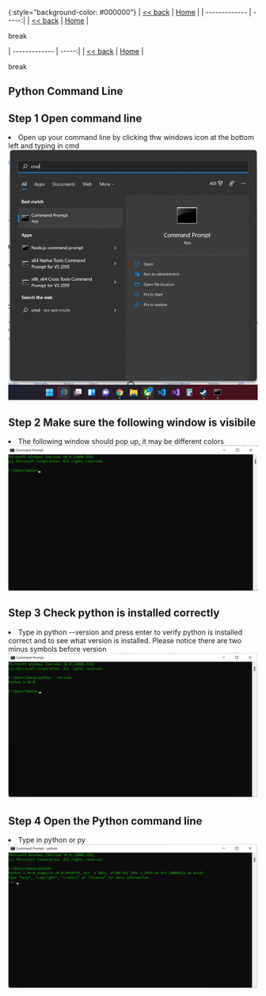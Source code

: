 {:style="background-color: #000000"}
| [<< back](../)      | [Home](https://daniel-jb.github.io/CoderDojo)  |
| ------------- | -----:|
| [<< back](../)               |   [Home](https://daniel-jb.github.io/CoderDojo)    |

break

| ------------- | -----:|
| [<< back](../)      | [Home](https://daniel-jb.github.io/CoderDojo)  |

break


## Python Command Line

## Step 1 Open command line
<li>Open up your command line by clicking thw windows icon at the bottom left and typing in cmd</li>
<a href = "Python_1_1.png"><img src="Python_1_1.png" alt="image"></a>

## Step 2 Make sure the following window is visibile
<li>The following window should pop up, it may be different colors</li>
<a href = "Python_1_2.png"><img src="Python_1_2.png" alt="image"></a>

## Step 3 Check python is installed correctly
<li>Type in python --version and press enter to verify python is installed correct and to see what version is installed. Please notice there are two minus symbols before version</li>
<a href = "Python_1_3.png"><img src="Python_1_3.png" alt="image"></a>

## Step 4 Open the Python command line
<li>Type in python or py</li>
<a href = "Python_1_4.png"><img src="Python_1_4.png" alt="image"></a>

